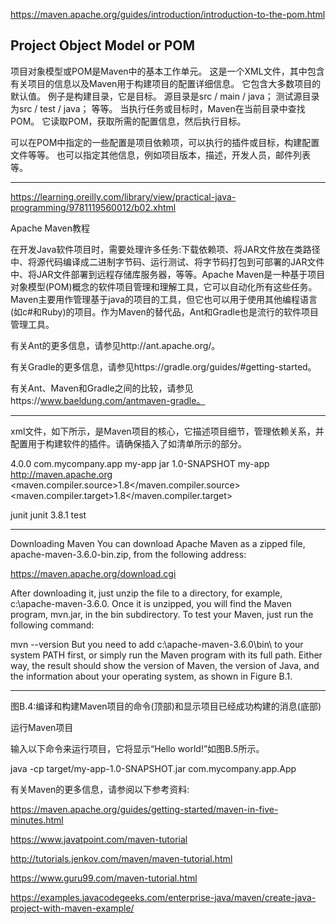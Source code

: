 

<!--
 * @version:
 * @Author:  StevenJokess https://github.com/StevenJokess
 * @Date: 2020-11-13 17:25:03
 * @LastEditors:  StevenJokess https://github.com/StevenJokess
 * @LastEditTime: 2020-12-06 18:13:17
 * @Description:
 * @TODO::
 * @Reference:
-->
https://maven.apache.org/guides/introduction/introduction-to-the-pom.html

## Project Object Model or POM

项目对象模型或POM是Maven中的基本工作单元。 这是一个XML文件，其中包含有关项目的信息以及Maven用于构建项目的配置详细信息。 它包含大多数项目的默认值。 例子是构建目录，它是目标。 源目录是src / main / java； 测试源目录为src / test / java； 等等。 当执行任务或目标时，Maven在当前目录中查找POM。 它读取POM，获取所需的配置信息，然后执行目标。

可以在POM中指定的一些配置是项目依赖项，可以执行的插件或目标，构建配置文件等等。 也可以指定其他信息，例如项目版本，描述，开发人员，邮件列表等。

---
https://learning.oreilly.com/library/view/practical-java-programming/9781119560012/b02.xhtml

Apache Maven教程

在开发Java软件项目时，需要处理许多任务:下载依赖项、将JAR文件放在类路径中、将源代码编译成二进制字节码、运行测试、将字节码打包到可部署的JAR文件中、将JAR文件部署到远程存储库服务器，等等。Apache Maven是一种基于项目对象模型(POM)概念的软件项目管理和理解工具，它可以自动化所有这些任务。Maven主要用作管理基于java的项目的工具，但它也可以用于使用其他编程语言(如c#和Ruby)的项目。作为Maven的替代品，Ant和Gradle也是流行的软件项目管理工具。


有关Ant的更多信息，请参见http://ant.apache.org/。

有关Gradle的更多信息，请参见https://gradle.org/guides/#getting-started。

有关Ant、Maven和Gradle之间的比较，请参见https://www.baeldung.com/antmaven-gradle。


---

xml文件，如下所示，是Maven项目的核心，它描述项目细节，管理依赖关系，并配置用于构建软件的插件。请确保插入了如清单所示的<Properties>部分。

<project xmlns="http://maven.apache.org/POM/4.0.0" xmlns_xsi="http://www.w3.org/2001/XMLSchema-instance"
  xsi:schemaLocation="http://maven.apache.org/POM/4.0.0 http://maven.apache.org/maven-v4_0_0.xsd">
  <modelVersion>4.0.0</modelVersion>
  <groupId>com.mycompany.app</groupId>
  <artifactId>my-app</artifactId>
 <packaging>jar</packaging>
  <version>1.0-SNAPSHOT</version>
  <name>my-app</name>
  <url>http://maven.apache.org</url>
  <properties>
    <maven.compiler.source>1.8</maven.compiler.source>
    <maven.compiler.target>1.8</maven.compiler.target>
  </properties>

  <dependencies>
    <dependency>
      <groupId>junit</groupId>
      <artifactId>junit</artifactId>
      <version>3.8.1</version>
      <scope>test</scope>
    </dependency>
  </dependencies>
</project>

---


Downloading Maven
You can download Apache Maven as a zipped file, apache-maven-3.6.0-bin.zip, from the following address:

https://maven.apache.org/download.cgi

After downloading it, just unzip the file to a directory, for example, c:\apache-maven-3.6.0\. Once it is unzipped, you will find the Maven program, mvn.jar, in the bin subdirectory. To test your Maven, just run the following command:

mvn --version
But you need to add c:\apache-maven-3.6.0\bin\ to your system PATH first, or simply run the Maven program with its full path. Either way, the result should show the version of Maven, the version of Java, and the information about your operating system, as shown in Figure B.1.

---

图B.4:编译和构建Maven项目的命令(顶部)和显示项目已经成功构建的消息(底部)

运行Maven项目

输入以下命令来运行项目，它将显示“Hello world!”如图B.5所示。

java -cp target/my-app-1.0-SNAPSHOT.jar com.mycompany.app.App

有关Maven的更多信息，请参阅以下参考资料:

https://maven.apache.org/guides/getting-started/maven-in-five-minutes.html

https://www.javatpoint.com/maven-tutorial

http://tutorials.jenkov.com/maven/maven-tutorial.html

https://www.guru99.com/maven-tutorial.html

https://examples.javacodegeeks.com/enterprise-java/maven/create-java-project-with-maven-example/



